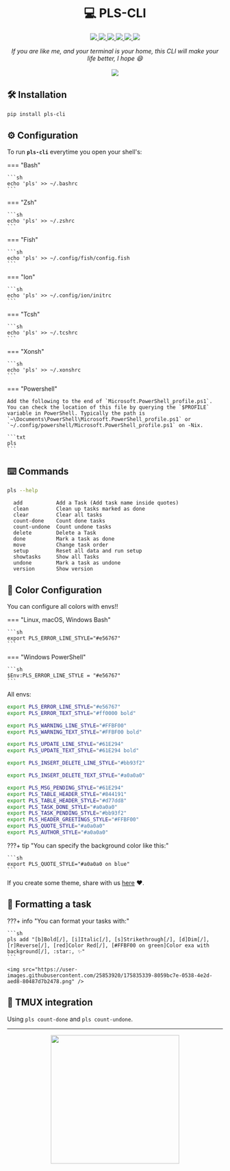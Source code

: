 <h1 align="center">
  💻  PLS-CLI
</h1>
<p align="center">
    <a href="https://github.com/guedesfelipe/pls-cli/actions/workflows/ci.yml" target="_blank">
        <img src="https://github.com/guedesfelipe/pls-cli/actions/workflows/ci.yml/badge.svg?branch=main" />
    </a>
    <a href="https://github.com/guedesfelipe/pls-cli/actions/workflows/security.yml" target="_blank">
        <img src="https://github.com/guedesfelipe/pls-cli/actions/workflows/security.yml/badge.svg?branch=main" />
    </a>
    <a href="https://codecov.io/gh/guedesfelipe/pls-cli" > 
      <img src="https://codecov.io/gh/guedesfelipe/pls-cli/branch/main/graph/badge.svg"/> 
    </a>
    <a href="https://pypi.org/project/pls-cli/" target="_blank">
      <img src="https://img.shields.io/pypi/v/pls-cli?label=pypi%20package" />
    </a>
    <a href="" target="_blank">
      <img src="https://img.shields.io/pypi/pyversions/pls-cli.svg?color=green&logo=python&logoColor=yellow" />
    </a>
    <img src="https://img.shields.io/badge/platforms-windows%7C%20linux%7C%20macos-lightgrey" />
</p>

<p align="center">
  <em>If you are like me, and your terminal is your home, this CLI will make your life better, I hope 😄</em>
  <br>
  <br>
  <img src="https://user-images.githubusercontent.com/25853920/175831710-20fa013d-5b83-4fe0-baf9-f035345c9192.gif" />
</p>

## 🛠 Installation

```sh
pip install pls-cli
```

## ⚙️ Configuration

To run **`pls-cli`** everytime you open your shell's:


=== "Bash"

    ```sh
    echo 'pls' >> ~/.bashrc
    ```

=== "Zsh"

    ```sh
    echo 'pls' >> ~/.zshrc
    ```

=== "Fish"

    ```sh
    echo 'pls' >> ~/.config/fish/config.fish
    ```

=== "Ion"

    ```sh
    echo 'pls' >> ~/.config/ion/initrc
    ```

=== "Tcsh"

    ```sh
    echo 'pls' >> ~/.tcshrc
    ```

=== "Xonsh"

    ```sh
    echo 'pls' >> ~/.xonshrc
    ```

=== "Powershell"

    Add the following to the end of `Microsoft.PowerShell_profile.ps1`. You can check the location of this file by querying the `$PROFILE` variable in PowerShell. Typically the path is `~\Documents\PowerShell\Microsoft.PowerShell_profile.ps1` or `~/.config/powershell/Microsoft.PowerShell_profile.ps1` on -Nix.
     
    ```txt
    pls
    ```


## ⌨️ Commands

```sh
pls --help
```

```
  add           Add a Task (Add task name inside quotes)
  clean         Clean up tasks marked as done
  clear         Clear all tasks
  count-done    Count done tasks
  count-undone  Count undone tasks
  delete        Delete a Task
  done          Mark a task as done
  move          Change task order
  setup         Reset all data and run setup
  showtasks     Show all Tasks
  undone        Mark a task as undone
  version       Show version
```


## 🎨 Color Configuration

You can configure all colors with envs!!

=== "Linux, macOS, Windows Bash"

    ```sh
    export PLS_ERROR_LINE_STYLE="#e56767"
    ```

=== "Windows PowerShell"

    ```sh
    $Env:PLS_ERROR_LINE_STYLE = "#e56767"
    ```


All envs:
```sh
export PLS_ERROR_LINE_STYLE="#e56767"
export PLS_ERROR_TEXT_STYLE="#ff0000 bold"

export PLS_WARNING_LINE_STYLE="#FFBF00"
export PLS_WARNING_TEXT_STYLE="#FFBF00 bold"

export PLS_UPDATE_LINE_STYLE="#61E294"
export PLS_UPDATE_TEXT_STYLE="#61E294 bold"

export PLS_INSERT_DELETE_LINE_STYLE="#bb93f2"

export PLS_INSERT_DELETE_TEXT_STYLE="#a0a0a0"

export PLS_MSG_PENDING_STYLE="#61E294"
export PLS_TABLE_HEADER_STYLE="#844191"
export PLS_TABLE_HEADER_STYLE="#d77dd8"
export PLS_TASK_DONE_STYLE="#a0a0a0"
export PLS_TASK_PENDING_STYLE="#bb93f2"
export PLS_HEADER_GREETINGS_STYLE="#FFBF00"
export PLS_QUOTE_STYLE="#a0a0a0"
export PLS_AUTHOR_STYLE="#a0a0a0"
```


???+ tip "You can specify the background color like this:"


    ```sh
    export PLS_QUOTE_STYLE="#a0a0a0 on blue"
    ```

If you create some theme, share with us <a href="https://github.com/guedesfelipe/pls-cli/discussions/1#discussion-4174647" target="_blank">here</a> :heart:.

## 💄 Formatting a task

???+ info "You can format your tasks with:"


    ```sh
    pls add "[b]Bold[/], [i]Italic[/], [s]Strikethrough[/], [d]Dim[/], [r]Reverse[/], [red]Color Red[/], [#FFBF00 on green]Color exa with background[/], :star:, ✨"
    ```

    <img src="https://user-images.githubusercontent.com/25853920/175835339-8059bc7e-0538-4e2d-aed8-80487d7b2478.png" />


## 🚧 TMUX integration

Using `pls count-done` and `pls count-undone`.

---

<p align="center">
  <a href="https://ko-fi.com/guedesfelipe" target="_blank">
    <img src="https://user-images.githubusercontent.com/25853920/175832199-6c75d866-31b8-4209-bd1a-db116a6dd032.png" width=300 />
  </a>
</p>
